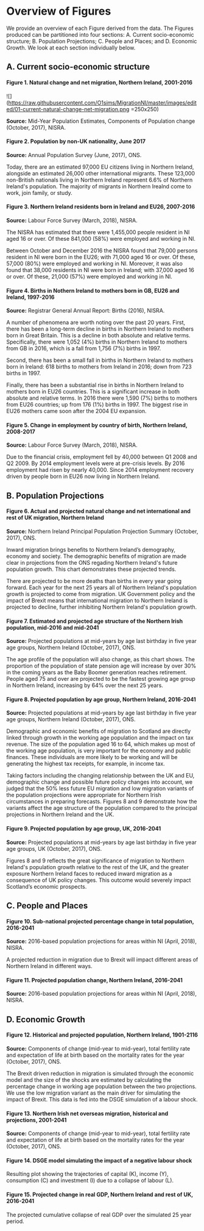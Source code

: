 # Overview of Figures

We provide an overview of each Figure derived from the data. The Figures produced can be partitioned into four sections: A. Current socio-economic structure; B. Population Projections; C. People and Places; and D. Economic Growth. We look at each section individually below.

## A. Current socio-economic structure

#### Figure 1. Natural change and net migration, Northern Ireland, 2001-2016

![](https://raw.githubusercontent.com/O1sims/MigrationNI/master/images/edited/01-current-natural-change-net-migration.png =250x250)

**Source:** Mid-Year Population Estimates, Components of Population change (October, 2017), NISRA.


#### Figure 2. Population by non-UK nationality, June 2017

**Source:** Annual Population Survey (June, 2017), ONS.

Today, there are an estimated 97,000 EU citizens living in Northern Ireland, alongside an estimated 26,000 other international migrants. These 123,000 non-British nationals living in Northern Ireland represent 6.6% of Northern Ireland's population. The majority of migrants in Northern Irealnd come to work, join family, or study.


#### Figure 3. Northern Ireland residents born in Ireland and EU26, 2007-2016

**Source:** Labour Force Survey (March, 2018), NISRA.

The NISRA has estimated that there were 1,455,000 people resident in NI aged 16 or over. Of these 841,000 (58%) were employed and working in NI.

Between October and December 2016 the NISRA found that 79,000 persons resident in NI were born in the EU26; with 71,000 aged 16 or over. Of these, 57,000 (80%) were employed and working in NI. Moreover, it was also found that 38,000 residents in NI were born in Ireland; with 37,000 aged 16 or over. Of these, 21,000 (57%) were employed and working in NI.


#### Figure 4. Births in Nothern Ireland to mothers born in GB, EU26 and Ireland, 1997-2016

**Source:** Registrar General Annual Report: Births (2016), NISRA.

A number of phenomena are worth noting over the past 20 years. First, there has been a long-term decline in births in Northern Ireland to mothers born in Great Britain. This is a decline in both absolute and relative terms. Specifically, there were 1,052 (4%) births in Northern Ireland to mothers from GB in 2016, which is a fall from 1,756 (7%) births in 1997.

Second, there has been a small fall in births in Northern Ireland to mothers born in Ireland: 618 births to mothers from Ireland in 2016; down
from 723 births in 1997.

Finally, there has been a substantial rise in births in Northern Ireland to mothers born in EU26 countries. This is a significant increase in both absolute and relative terms. In 2016 there were 1,590 (7%) births to mothers from EU26 countries; up from 176 (1%) births in 1997. The biggest rise in EU26 mothers came soon after the 2004 EU expansion.


#### Figure 5. Change in employment by country of birth, Northern Ireland, 2008-2017

**Source:** Labour Force Survey (March, 2018), NISRA.

Due to the financial crisis, employment fell by 40,000 between Q1 2008 and Q2 2009. By 2014 employment levels were at pre-crisis levels. By 2016 employment had risen by nearly 40,000. Since 2014 employment recovery driven by people born in EU26 now living in Northern Ireland.


## B. Population Projections

#### Figure 6. Actual and projected natural change and net international and rest of UK migration, Northern Ireland

**Source:** Northern Ireland Principal Population Projection Summary (October, 2017), ONS.

Inward migration brings benefits to Northern Ireland’s demography, economy and society. The demographic benefits of migration are made clear in projections from the ONS regading Northern Ireland's future population growth. This chart demonstrates these projected trends.

There are projected to be more deaths than births in every year going forward. Each year for the next 25 years all of Northern Ireland's population growth is projected to come from migration. UK Government policy and the impact of Brexit means that international migration to Northern Ireland is projected to decline, further inhibiting Northern Ireland's population growth.


#### Figure 7. Estimated and projected age structure of the Northern Irish population, mid-2016 and mid-2041

**Source:** Projected populations at mid-years by age last birthday in five year age groups, Northern Ireland (October, 2017), ONS.

The age profile of the population will also change, as this chart shows. The proportion of the population of state pension age will increase
by over 30% in the coming years as the Baby Boomer generation reaches retirement. People aged 75 and over are projected to be the fastest
growing age group in Northern Ireland, increasing by 64% over the next 25 years.


#### Figure 8. Projected population by age group, Northern Ireland, 2016-2041

**Source:** Projected populations at mid-years by age last birthday in five year age groups, Northern Ireland (October, 2017), ONS.

Demographic and economic benefits of migration to Scotland are directly linked through growth in the working age population and the impact on tax revenue. The size of the population aged 16 to 64, which makes up most of the working age population, is very important for the economy and public finances. These individuals are more likely to be working and will be generating the highest tax receipts, for example, in income tax.

Taking factors including the changing relationship between the UK and EU, demographic change and possible future policy changes into account, we judged that the 50% less future EU migration and low migration variants of the population projections were appropriate for Northern Irish circumstances in preparing forecasts. Figures 8 and 9 demonstrate how the variants affect the age structure of the population compared to the principal projections in Northern Ireland and the UK.


#### Figure 9. Projected population by age group, UK, 2016-2041

**Source:** Projected populations at mid-years by age last birthday in five year age groups, UK (October, 2017), ONS.

Figures 8 and 9 reflects the great significance of migration to Northern Ireland's population growth relative to the rest of the UK, and the greater exposure Northern Ireland faces to reduced inward migration as a consequence of UK policy changes. This outcome would severely impact Scotland’s economic prospects.

## C. People and Places

#### Figure 10. Sub-national projected percentage change in total population, 2016-2041

**Source:** 2016-based population projections for areas within NI (April, 2018), NISRA.

A projected reduction in migration due to Brexit will impact different areas of Northern Ireland in different ways.

#### Figure 11. Projected population change, Northern Ireland, 2016-2041

**Source:** 2016-based population projections for areas within NI (April, 2018), NISRA.

## D. Economic Growth

#### Figure 12. Historical and projected population, Northern Ireland, 1901-2116

**Source:** Components of change (mid-year to mid-year), total fertility rate and expectation of life at birth based on the mortality rates for the year (October, 2017), ONS.

The Brexit driven reduction in migration is simulated through the economic model and the size of the shocks are estimated by calculating the percentage change in working age population between the two projections. We use the low migration variant as the main driver for simulating the impact of Brexit. This data is fed into the DSGE simulation of a labour shock.

#### Figure 13. Northern Irish net overseas migration, historical and projections, 2001-2041

**Source:** Components of change (mid-year to mid-year), total fertility rate and expectation of life at birth based on the mortality rates for the year (October, 2017), ONS.



#### Figure 14. DSGE model simulating the impact of a negative labour shock

Resulting plot showing the trajectories of capital (K), income (Y), consumption (C) and investment (I) due to a collapse of labour (L).

#### Figure 15. Projected change in real GDP, Northern Ireland and rest of UK, 2016-2041

The projected cumulative collapse of real GDP over the simulated 25 year period.

